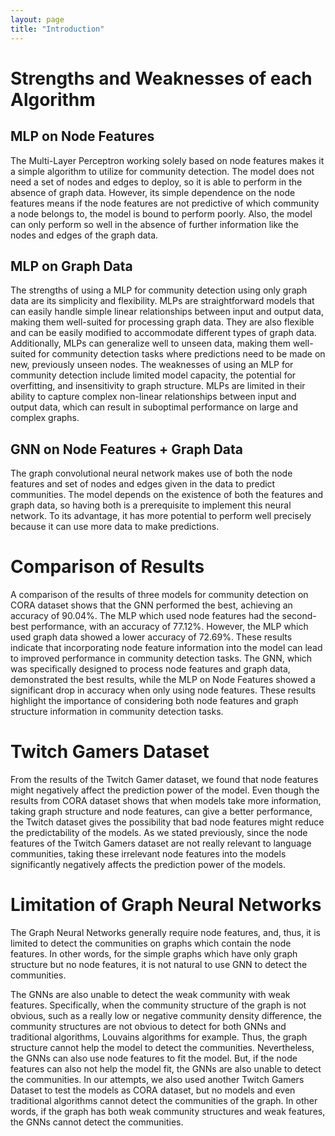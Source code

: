 ```yaml
---
layout: page
title: "Introduction"
---
```


# Strengths and Weaknesses of each Algorithm
## MLP on Node Features

The Multi-Layer Perceptron working solely based on node features makes it a simple algorithm to utilize for community detection. The model does not need a set of nodes and edges to deploy, so it is able to perform in the absence of graph data. However, its simple dependence on the node features means if the node features are not predictive of which community a node belongs to, the model is bound to perform poorly. Also, the model can only perform so well in the absence of further information like the nodes and edges of the graph data.

## MLP on Graph Data 

The strengths of using a MLP for community detection using only graph data are its simplicity and flexibility. MLPs are straightforward models that can easily handle simple linear relationships between input and output data, making them well-suited for processing graph data. They are also flexible and can be easily modified to accommodate different types of graph data. Additionally, MLPs can generalize well to unseen data, making them well-suited for community detection tasks where predictions need to be made on new, previously unseen nodes. The weaknesses of using an MLP for community detection include limited model capacity, the potential for overfitting, and insensitivity to graph structure. MLPs are limited in their ability to capture complex non-linear relationships between input and output data, which can result in suboptimal performance on large and complex graphs.


## GNN on Node Features + Graph Data

The graph convolutional neural network makes use of both the node features and set of nodes and edges given in the data to predict communities. The model depends on the existence of both the features and graph data, so having both is a prerequisite to implement this neural network. To its advantage, it has more potential to perform well precisely because it can use more data to make predictions.

# Comparison of Results

A comparison of the results of three models for community detection on CORA dataset shows that the GNN performed the best, achieving an accuracy of 90.04%. The MLP which used node features had the second-best performance, with an accuracy of 77.12%. However, the MLP which used graph data showed a lower accuracy of 72.69%. These results indicate that incorporating node feature information into the model can lead to improved performance in community detection tasks. The GNN, which was specifically designed to process node features and graph data, demonstrated the best results, while the MLP on Node Features showed a significant drop in accuracy when only using node features. These results highlight the importance of considering both node features and graph structure information in community detection tasks.

# Twitch Gamers Dataset

From the results of the Twitch Gamer dataset, we found that node features might negatively affect the prediction power of the model. Even though the results from CORA dataset shows that when models take more information, taking graph structure and node features, can give a better performance, the Twitch dataset gives the possibility that bad node features might reduce the predictability of the models. As we stated previously, since the node features of the Twitch Gamers dataset are not really relevant to language communities, taking these irrelevant node features into the models significantly negatively affects the prediction power of the models.

# Limitation of Graph Neural Networks

The Graph Neural Networks generally require node features, and, thus, it is limited to detect the communities on graphs which contain the node features. In other words, for the simple graphs which have only graph structure but no node features, it is not natural to use GNN to detect the communities.

The GNNs are also unable to detect the weak community with weak features. Specifically, when the community structure of the graph is not obvious, such as a really low or negative community density difference, the community structures are not obvious to detect for  both GNNs and traditional algorithms, Louvains algorithms for example. Thus, the graph structure cannot help the model to detect the communities. Nevertheless, the GNNs can also use node features to fit the model. But, if the node features can also not help the model fit, the GNNs are also unable to detect the communities.  In our attempts, we also used another Twitch Gamers Dataset to test the models as CORA dataset, but no models and even traditional algorithms cannot detect the communities of the graph. In other words, if the graph has both weak community structures and weak features, the GNNs cannot detect the communities.